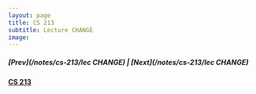 ```yaml
---
layout: page
title: CS 213
subtitle: Lecture CHANGE
image:
---
```



##### [Prev](/notes/cs-213/lec CHANGE) | [Next](/notes/cs-213/lec CHANGE)
#### [CS 213](/notes/cs-213)
